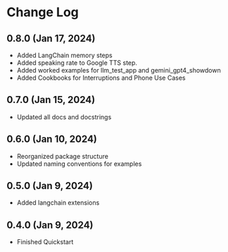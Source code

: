 # Change Log

## 0.8.0 (Jan 17, 2024)

* Added LangChain memory steps
* Added speaking rate to Google TTS step.
* Added worked examples for llm_test_app and gemini_gpt4_showdown
* Added Cookbooks for Interruptions and Phone Use Cases

## 0.7.0 (Jan 15, 2024)

* Updated all docs and docstrings

## 0.6.0 (Jan 10, 2024)

* Reorganized package structure
* Updated naming conventions for examples

## 0.5.0 (Jan 9, 2024)

* Added langchain extensions

## 0.4.0 (Jan 9, 2024)

* Finished Quickstart

